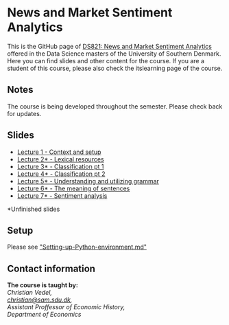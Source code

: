 # News and Market Sentiment Analytics
This is the GitHub page of [DS821: News and Market Sentiment Analytics](https://odin.sdu.dk/sitecore/index.php?a=fagbesk&id=64864&lang=en&listid=) offered in the Data Science masters of the University of Southern Denmark. Here you can find slides and other content for the course. If you are a student of this course, please also check the itslearning page of the course.  

## Notes
The course is being developed throughout the semester. Please check back for updates. 

## Slides 
- [Lecture 1 - Context and setup](https://raw.githack.com/christianvedels/News_and_Market_Sentiment_Analytics/main/Lecture%201%20-%20Context%20and%20setup/Slides.html)
- [Lecture 2* - Lexical resources](https://raw.githack.com/christianvedels/News_and_Market_Sentiment_Analytics/main/Lecture%202%20-%20Lexical%20resources/Slides.html)
- [Lecture 3* - Classification pt 1](https://raw.githack.com/christianvedels/News_and_Market_Sentiment_Analytics/main/Lecture%203%20-%20Classification%20pt%201/Slides.html)
- [Lecture 4* - Classification pt 2](https://raw.githack.com/christianvedels/News_and_Market_Sentiment_Analytics/main/Lecture%204%20-%20Classification%20pt%202/Slides.html)
- [Lecture 5* - Understanding and utilizing grammar](https://raw.githack.com/christianvedels/News_and_Market_Sentiment_Analytics/main/Lecture%205%20-%20Understanding%20and%20utilizing%20grammar/Slides.html)
- [Lecture 6* - The meaning of sentences](https://raw.githack.com/christianvedels/News_and_Market_Sentiment_Analytics/main/Lecture%206%20-%20The%20meaning%20of%20sentences/Slides.html)
- [Lecture 7* - Sentiment analysis](https://raw.githack.com/christianvedels/News_and_Market_Sentiment_Analytics/main/Lecture%207%20-%20Sentiment%20analysis/Slides.html)

*Unfinished slides

## Setup
Please see ["Setting-up-Python-environment.md"](https://github.com/christianvedels/News_and_Market_Sentiment_Analytics/blob/main/Setting-up-Python-environment.md)


## Contact information
**The course is taught by:**  
*Christian Vedel,*  
*christian@sam.sdu.dk,*  
*Assistant Proffessor of Economic History,*  
*Department of Economics*  

